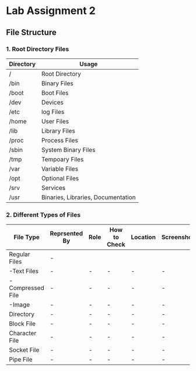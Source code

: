 # Lab Assignment 2

## File Structure

### 1. Root Directory Files
|Directory|Usage|
|---------|-----|
|/		|Root Directory|
|/bin	|Binary Files|
|/boot	|Boot Files|
|/dev	|Devices|
|/etc	|log Files|
|/home	|User Files|
|/lib	|Library Files|
|/proc	|Process Files|
|/sbin	|System Binary Files|
|/tmp	|Tempoary Files	|
|/var	|Variable Files	|
|/opt	|Optional Files	|
|/srv	|Services|
|/usr	|Binaries, Libraries, Documentation|


### 2. Different Types of Files
|File Type		|Reprsented By	|Role	|How to Check	|Location	|Screenshot	|
|---------------|---------------|-------|---------------|-----------|-----------|
|Regular Files	|-				|| | | |
|-Text Files	|-|-|-|-|-|
|-Compressed File	|-|-|-|-|-|
|-Image	|-|-|-|-|-|
|Directory	|-|-|-|-|-|
|Block File	|-|-|-|-|-|
|Character File	|-|-|-|-|-|
|Socket File	|-|-|-|-|-|
|Pipe File	|-|-|-|-|-|
